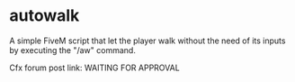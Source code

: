 # autowalk
A simple FiveM script that let the player walk without the need of its inputs by executing the "/aw" command.

Cfx forum post link: WAITING FOR APPROVAL
